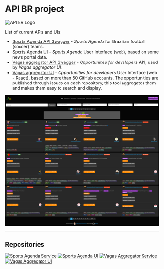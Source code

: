 # API BR project

<img src="https://apibr.com/ApiBRLogo.png" alt="API BR Logo" width="150px" />

List of current APIs and UIs:

- [Sports Agenda API Swagger](https://apibr.com/sports-agenda/swagger/) - *Sports Agenda* for Brazilian football (soccer) teams.
- [Sports Agenda UI](https://apibr.com/ui/sports-agenda/) - *Sports Agenda* User Interface (web), based on some news portal data.
- [Vagas aggregator API Swagger](https://apibr.com/vagas/swagger/) - *Opportunities for developers* API, used by *Vagas aggregator UI*.
- [Vagas aggregator UI](https://apibr.com/ui/vagas/) - *Opportunities for developers* User Interface (web - React), based on more than 50 GitHub accounts. The opportunities are published through issues on each repository; this tool aggregates them and makes them easy to search and display.

![Screenshot of Vagas project interface](https://raw.githubusercontent.com/ApiBR/.github/main/profile/ApiBrVagasUi.png?version=2)

---

## Repositories

[![Sports Agenda Service](https://github-readme-stats-git-feature-private-repositories-guibranco.vercel.app/api/pin/?username=ApiBR&repo=sports-agenda-service&show_issues=true&show_pull_requests=true&theme=dark)](https://github.com/ApiBR/sports-agenda-service)
[![Sports Agenda UI](https://github-readme-stats-git-feature-private-repositories-guibranco.vercel.app/api/pin/?username=ApiBR&repo=sports-agenda-ui&show_issues=true&show_pull_requests=true&theme=dark)](https://github.com/ApiBR/sports-agenda-ui)
[![Vagas Aggregator Service](https://github-readme-stats-git-feature-private-repositories-guibranco.vercel.app/api/pin/?username=ApiBR&repo=vagas-aggregator-service&show_issues=true&show_pull_requests=true&theme=dark)](https://github.com/ApiBR/vagas-aggregator-service)
[![Vagas Aggregator UI](https://github-readme-stats-git-feature-private-repositories-guibranco.vercel.app/api/pin/?username=ApiBR&repo=vagas-aggregator-ui&show_issues=true&show_pull_requests=true&theme=dark)](https://github.com/ApiBR/vagas-aggregator-ui)
